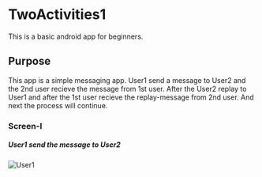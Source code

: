 # TwoActivities1

This is a basic android app for beginners.

## Purpose

This app is a simple messaging app. User1 send a message to User2 and the 2nd user recieve the message from 1st user.
After the User2 replay to User1 and after the 1st user recieve the replay-message from 2nd user.
And next the process will continue.

### Screen-I

##### User1 send the message to User2

![User1](https://user-images.githubusercontent.com/48553566/54421880-56ff8000-4733-11e9-94f2-08d563503e4a.png)



